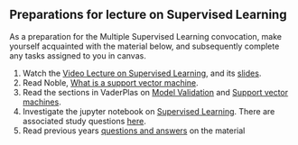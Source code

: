 ## Preparations for lecture on Supervised Learning

As a preparation for the Multiple Supervised Learning convocation, make yourself acquainted with the material below, and subsequently complete any tasks assigned to you in canvas.

1. Watch the [Video Lecture on Supervised Learning](https://youtu.be/LJVg_hSa5tU), and its [slides](slides/SupervisedML.pdf).
2. Read Noble, [What is a support vector machine](https://www.nature.com/articles/nbt1206-1565).
3. Read the sections in VaderPlas on [Model Validation](https://jakevdp.github.io/PythonDataScienceHandbook/05.03-hyperparameters-and-model-validation.html) and [Support vector machines](https://jakevdp.github.io/PythonDataScienceHandbook/05.07-support-vector-machines.html).
4. Investigate the jupyter notebook on [Supervised Learning](../nb/supervised/). There are associated study questions [here](../nb/supervised/questions.md).
5. Read previous years [questions and answers](../qa/supervisedlearning) on the material  

